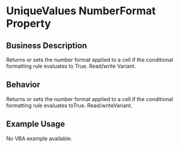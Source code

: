 # UniqueValues NumberFormat Property

## Business Description
Returns or sets the number format applied to a cell if the conditional formatting rule evaluates to True. Read/write Variant.

## Behavior
Returns or sets the number format applied to a cell if the conditional formatting rule evaluates toTrue. Read/writeVariant.

## Example Usage
No VBA example available.